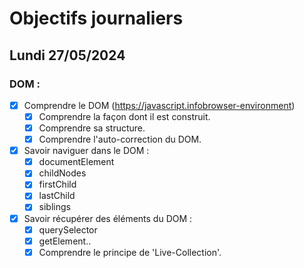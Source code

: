 # Objectifs journaliers

## Lundi 27/05/2024

### DOM :

- [x] Comprendre le DOM (https://javascript.infobrowser-environment)
  - [x] Comprendre la façon dont il est construit.
  - [x] Comprendre sa structure.
  - [x] Comprendre l'auto-correction du DOM.
- [x] Savoir naviguer dans le DOM :
  - [x] documentElement
  - [x] childNodes
  - [x] firstChild
  - [x] lastChild
  - [x] siblings
- [x] Savoir récupérer des éléments du DOM :
  - [x] querySelector
  - [x] getElement..
  - [x] Comprendre le principe de 'Live-Collection'.
